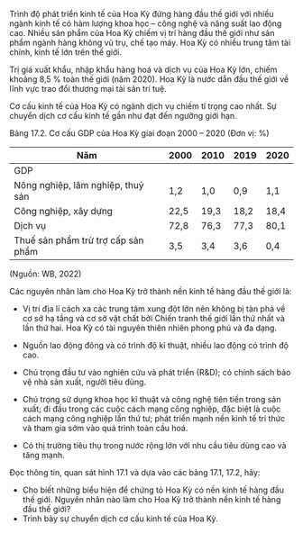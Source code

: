 Trình độ phát triển kinh tế của Hoa Kỳ đứng hàng đầu thế giới với nhiều ngành kinh tế có hàm lượng khoa học – công nghệ và năng suất lao động cao. Nhiều sản phẩm của Hoa Kỳ chiếm vị trí hàng đầu thế giới như sản phẩm ngành hàng không vũ trụ, chế tạo máy. Hoa Kỳ có nhiều trung tâm tài chính, kinh tế lớn trên thế giới.

Trị giá xuất khẩu, nhập khẩu hàng hoá và dịch vụ của Hoa Kỳ lớn, chiếm khoảng 8,5 % toàn thế giới (năm 2020). Hoa Kỳ là nước dẫn đầu thế giới về lĩnh vực trao đổi thương mại tài sản trí tuệ.

Cơ cấu kinh tế của Hoa Kỳ có ngành dịch vụ chiếm tỉ trọng cao nhất. Sự chuyển dịch cơ cấu kinh tế gần như đạt đến ngưỡng giới hạn.

Bảng 17.2. Cơ cấu GDP của Hoa Kỳ giai đoạn 2000 – 2020
(Đơn vị: %)

Năm | 2000 | 2010 | 2019 | 2020
--- | --- | --- | --- | ---
GDP | | | |
Nông nghiệp, lâm nghiệp, thuỷ sản | 1,2 | 1,0 | 0,9 | 1,1
Công nghiệp, xây dựng | 22,5 | 19,3 | 18,2 | 18,4
Dịch vụ | 72,8 | 76,3 | 77,3 | 80,1
Thuế sản phẩm trừ trợ cấp sản phẩm | 3,5 | 3,4 | 3,6 | 0,4

(Nguồn: WB, 2022)

Các nguyên nhân làm cho Hoa Kỳ trở thành nền kinh tế hàng đầu thế giới là:

- Vị trí địa lí cách xa các trung tâm xung đột lớn nên không bị tàn phá về cơ sở hạ tầng và cơ sở vật chất bởi Chiến tranh thế giới lần thứ nhất và lần thứ hai. Hoa Kỳ có tài nguyên thiên nhiên phong phú và đa dạng.

- Nguồn lao động đông và có trình độ kĩ thuật, nhiều lao động có trình độ cao.

- Chú trọng đầu tư vào nghiên cứu và phát triển (R&D); có chính sách bảo vệ nhà sản xuất, người tiêu dùng.

- Chú trọng sử dụng khoa học kĩ thuật và công nghệ tiên tiến trong sản xuất; đi đầu trong các cuộc cách mạng công nghiệp, đặc biệt là cuộc cách mạng công nghiệp lần thứ tư; phát triển mạnh nền kinh tế tri thức và tham gia sớm vào quá trình toàn cầu hoá.

- Có thị trường tiêu thụ trong nước rộng lớn với nhu cầu tiêu dùng cao và tăng mạnh.

Đọc thông tin, quan sát hình 17.1 và dựa vào các bảng 17.1, 17.2, hãy:
- Cho biết những biểu hiện để chứng tỏ Hoa Kỳ có nền kinh tế hàng đầu thế giới. Nguyên nhân nào làm cho Hoa Kỳ trở thành nền kinh tế hàng đầu thế giới?
- Trình bày sự chuyển dịch cơ cấu kinh tế của Hoa Kỳ.